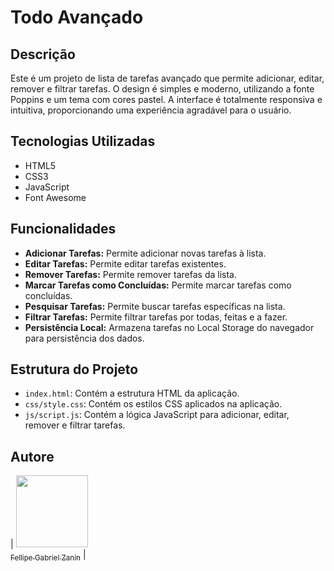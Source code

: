 # Todo Avançado

## Descrição

Este é um projeto de lista de tarefas avançado que permite adicionar, editar, remover e filtrar tarefas. O design é simples e moderno, utilizando a fonte Poppins e um tema com cores pastel. A interface é totalmente responsiva e intuitiva, proporcionando uma experiência agradável para o usuário.

## Tecnologias Utilizadas

- HTML5
- CSS3
- JavaScript
- Font Awesome

## Funcionalidades

- **Adicionar Tarefas:** Permite adicionar novas tarefas à lista.
- **Editar Tarefas:** Permite editar tarefas existentes.
- **Remover Tarefas:** Permite remover tarefas da lista.
- **Marcar Tarefas como Concluídas:** Permite marcar tarefas como concluídas.
- **Pesquisar Tarefas:** Permite buscar tarefas específicas na lista.
- **Filtrar Tarefas:** Permite filtrar tarefas por todas, feitas e a fazer.
- **Persistência Local:** Armazena tarefas no Local Storage do navegador para persistência dos dados.

## Estrutura do Projeto

- `index.html`: Contém a estrutura HTML da aplicação.
- `css/style.css`: Contém os estilos CSS aplicados na aplicação.
- `js/script.js`: Contém a lógica JavaScript para adicionar, editar, remover e filtrar tarefas.

## Autore
| [<img loading="lazy" src="https://avatars.githubusercontent.com/u/140712280?v=4" width=115><br><sub>Fellipe Gabriel Zanin</sub>](https://github.com/Fell1pe) |

